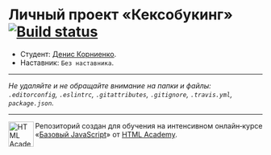 # Личный проект «Кексобукинг» [![Build status][travis-image]][travis-url]

* Студент: [Денис Корниенко](https://up.htmlacademy.ru/javascript/9/user/31353).
* Наставник: `Без наставника`.

---

_Не удаляйте и не обращайте внимание на папки и файлы:_<br>
_`.editorconfig`, `.eslintrc`, `.gitattributes`, `.gitignore`, `.travis.yml`, `package.json`._

---

<a href="https://htmlacademy.ru/intensive/javascript"><img align="left" width="50" height="50" title="HTML Academy" src="https://up.htmlacademy.ru/static/img/intensive/javascript/logo-for-github.svg"></a>

Репозиторий создан для обучения на интенсивном онлайн‑курсе «[Базовый JavaScript](https://htmlacademy.ru/intensive/javascript)» от [HTML Academy](https://htmlacademy.ru).

[travis-image]: https://travis-ci.org/htmlacademy-javascript/31353-keksobooking.svg?branch=master
[travis-url]: https://travis-ci.org/htmlacademy-javascript/31353-keksobooking
